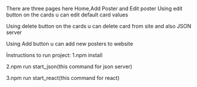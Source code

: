 There are three pages here
Home,Add Poster and Edit poster
Using edit button on the cards u can edit default card values

Using delete button on the cards u can delete card from site and also JSON server


Using Add button u can add new posters to website


İnstructions
to run project:
1.npm install

2.npm run start_json(this command for json server)

3.npm run start_react(this command for react)


